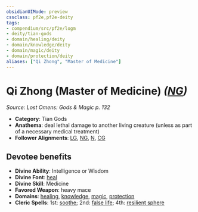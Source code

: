 ```yaml
---
obsidianUIMode: preview
cssclass: pf2e,pf2e-deity
tags:
- compendium/src/pf2e/logm
- deity/tian-gods
- domain/healing/deity
- domain/knowledge/deity
- domain/magic/deity
- domain/protection/deity
aliases: ["Qi Zhong", "Master of Medicine"]
---
```

# Qi Zhong (Master of Medicine) *([NG](../../../rules/traits/neutral-good-b1.md))*  
*Source: Lost Omens: Gods & Magic p. 132*  

- **Category**: Tian Gods
- **Anathema**: deal lethal damage to another living creature (unless as part of a necessary medical treatment)
- **Follower Alignments**: [LG](../../../rules/traits/lawful-goo-b1.md), [NG](../../../rules/traits/neutral-good-b1.md), [N](../../../rules/traits/neutral-b1.md), [CG](../../../rules/traits/chaotic-good-b1.md)

## Devotee benefits

- **Divine Ability**: Intelligence or Wisdom
- **Divine Font**: [heal](../../spells/heal.md)
- **Divine Skill**: Medicine
- **Favored Weapon**: heavy mace
- **Domains**: [healing](../domains.md#Healing), [knowledge](../domains.md#Knowledge), [magic](../domains.md#Magic), [protection](../domains.md#Protection)
- **Cleric Spells**: 1st: [soothe](../../spells/soothe.md); 2nd: [false life](../../spells/false-life.md); 4th: [resilient sphere](../../spells/resilient-sphere.md)